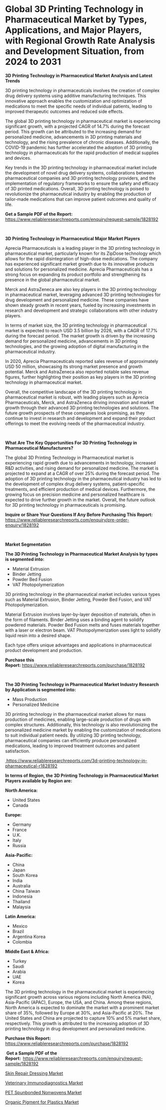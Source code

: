 <p><h1>Global 3D Printing Technology in Pharmaceutical Market by Types, Applications, and Major Players, with Regional Growth Rate Analysis and Development Situation, from 2024 to 2031</h1></p><p><strong>3D Printing Technology in Pharmaceutical Market Analysis and Latest Trends</strong></p>
<p><p>3D printing technology in pharmaceuticals involves the creation of complex drug delivery systems using additive manufacturing techniques. This innovative approach enables the customization and optimization of medications to meet the specific needs of individual patients, leading to improved therapeutic outcomes and reduced side effects.</p><p>The global 3D printing technology in pharmaceutical market is experiencing significant growth, with a projected CAGR of 14.7% during the forecast period. This growth can be attributed to the increasing demand for personalized medicine, advancements in 3D printing materials and technology, and the rising prevalence of chronic diseases. Additionally, the COVID-19 pandemic has further accelerated the adoption of 3D printing technology in pharmaceuticals for the rapid production of medical supplies and devices.</p><p>Key trends in the 3D printing technology in pharmaceutical market include the development of novel drug delivery systems, collaborations between pharmaceutical companies and 3D printing technology providers, and the implementation of regulatory frameworks to ensure the safety and efficacy of 3D printed medications. Overall, 3D printing technology is poised to revolutionize the pharmaceutical industry by enabling the production of tailor-made medications that can improve patient outcomes and quality of life.</p></p>
<p><strong>Get a Sample PDF of the Report:&nbsp;</strong> <a href="https://www.reliableresearchreports.com/enquiry/request-sample/1828192">https://www.reliableresearchreports.com/enquiry/request-sample/1828192</a></p>
<p>&nbsp;</p>
<p><strong>3D Printing Technology in Pharmaceutical Major Market Players</strong></p>
<p><p>Aprecia Pharmaceuticals is a leading player in the 3D printing technology in pharmaceutical market, particularly known for its ZipDose technology which allows for the rapid disintegration of high-dose medications. The company has experienced significant market growth due to its innovative products and solutions for personalized medicine. Aprecia Pharmaceuticals has a strong focus on expanding its product portfolio and strengthening its presence in the global pharmaceutical market.</p><p>Merck and AstraZeneca are also key players in the 3D printing technology in pharmaceutical market, leveraging advanced 3D printing technologies for drug development and personalized medicine. These companies have shown steady growth in recent years, fueled by increasing investments in research and development and strategic collaborations with other industry players.</p><p>In terms of market size, the 3D printing technology in pharmaceutical market is expected to reach USD 3.5 billion by 2026, with a CAGR of 17.7% during the forecast period. The market growth is driven by the increasing demand for personalized medicine, advancements in 3D printing technologies, and the growing adoption of digital manufacturing in the pharmaceutical industry.</p><p>In 2020, Aprecia Pharmaceuticals reported sales revenue of approximately USD 50 million, showcasing its strong market presence and growth potential. Merck and AstraZeneca also reported notable sales revenue figures, further highlighting their position as key players in the 3D printing technology in pharmaceutical market.</p><p>Overall, the competitive landscape of the 3D printing technology in pharmaceutical market is robust, with leading players such as Aprecia Pharmaceuticals, Merck, and AstraZeneca driving innovation and market growth through their advanced 3D printing technologies and solutions. The future growth prospects of these companies look promising, as they continue to invest in research and development and expand their product offerings to meet the evolving needs of the pharmaceutical industry.</p></p>
<p>&nbsp;</p>
<p><strong>What Are The Key Opportunities For 3D Printing Technology in Pharmaceutical Manufacturers?</strong></p>
<p><p>The global 3D Printing Technology in Pharmaceutical market is experiencing rapid growth due to advancements in technology, increased R&D activities, and rising demand for personalized medicine. The market is projected to expand at a CAGR of over 25% during the forecast period. The adoption of 3D printing technology in the pharmaceutical industry has led to the development of complex drug delivery systems, patient-specific treatments, and efficient production of medical devices. Furthermore, the growing focus on precision medicine and personalized healthcare is expected to drive further growth in the market. Overall, the future outlook for 3D printing technology in pharmaceuticals is promising.</p></p>
<p><strong>Inquire or Share Your Questions If Any Before Purchasing This Report:</strong> <a href="https://www.reliableresearchreports.com/enquiry/pre-order-enquiry/1828192">https://www.reliableresearchreports.com/enquiry/pre-order-enquiry/1828192</a></p>
<p>&nbsp;</p>
<p><strong>Market Segmentation</strong></p>
<p><strong>The 3D Printing Technology in Pharmaceutical Market Analysis by types is segmented into:</strong></p>
<p><ul><li>Material Extrusion</li><li>Binder Jetting</li><li>Powder Bed Fusion</li><li>VAT Photopolymerization</li></ul></p>
<p><p>3D printing technology in the pharmaceutical market includes various types such as Material Extrusion, Binder Jetting, Powder Bed Fusion, and VAT Photopolymerization. </p><p>Material Extrusion involves layer-by-layer deposition of materials, often in the form of filaments. Binder Jetting uses a binding agent to solidify powdered materials. Powder Bed Fusion melts and fuses materials together with a laser or electron beam. VAT Photopolymerization uses light to solidify liquid resin into a desired shape.</p><p>Each type offers unique advantages and applications in pharmaceutical product development and production.</p></p>
<p><strong>Purchase this Report:&nbsp;</strong><a href="https://www.reliableresearchreports.com/purchase/1828192">https://www.reliableresearchreports.com/purchase/1828192</a></p>
<p>&nbsp;</p>
<p><strong>The 3D Printing Technology in Pharmaceutical Market Industry Research by Application is segmented into:</strong></p>
<p><ul><li>Mass Production</li><li>Personalized Medicine</li></ul></p>
<p><p>3D printing technology in the pharmaceutical market allows for mass production of medicines, enabling large-scale production of drugs with complex structures. Additionally, this technology is also revolutionizing the personalized medicine market by enabling the customization of medications to suit individual patient needs. By utilizing 3D printing technology, pharmaceutical companies can efficiently produce personalized medications, leading to improved treatment outcomes and patient satisfaction.</p></p>
<p><a href="https://www.reliableresearchreports.com/3d-printing-technology-in-pharmaceutical-r1828192">&nbsp;https://www.reliableresearchreports.com/3d-printing-technology-in-pharmaceutical-r1828192</a></p>
<p><strong>In terms of Region, the 3D Printing Technology in Pharmaceutical Market Players available by Region are:</strong></p>
<p>
    <p> <strong> North America: </strong>
        <ul>
            <li>United States</li>
            <li>Canada</li>
        </ul>
        </p> 
    <p> <strong> Europe: </strong>
        <ul>
            <li>Germany</li>
            <li>France</li>
            <li>U.K.</li>
            <li>Italy</li>
            <li>Russia</li>
        </ul>
        </p> 
    <p> <strong> Asia-Pacific: </strong>
        <ul>
            <li>China</li>
            <li>Japan</li>
            <li>South Korea</li>
            <li>India</li>
            <li>Australia</li>
            <li>China Taiwan</li>
            <li>Indonesia</li>
            <li>Thailand</li>
            <li>Malaysia</li>
        </ul>
        </p> 
    <p> <strong> Latin America: </strong>
        <ul>
            <li>Mexico</li>
            <li>Brazil</li>
            <li>Argentina Korea</li>
            <li>Colombia</li>
        </ul>
        </p> 
    <p> <strong> Middle East & Africa: </strong>
        <ul>
            <li>Turkey</li>
            <li>Saudi</li>
            <li>Arabia</li>
            <li>UAE</li>
            <li>Korea</li>
        </ul>
    </p>
    </p>
<p><p>The 3D printing technology in the pharmaceutical market is experiencing significant growth across various regions including North America (NA), Asia-Pacific (APAC), Europe, the USA, and China. Among these regions, North America is expected to dominate the market with a prominent market share of 35%, followed by Europe at 30%, and Asia-Pacific at 20%. The United States and China are projected to capture 10% and 5% market share, respectively. This growth is attributed to the increasing adoption of 3D printing technology in drug development and personalized medicine.</p></p>
<p><strong>Purchase this Report: </strong><a href="https://www.reliableresearchreports.com/purchase/1828192">https://www.reliableresearchreports.com/purchase/1828192</a></p>
<p>&nbsp;<strong>Get a Sample PDF of the Report:&nbsp;&nbsp;</strong><a href="https://www.reliableresearchreports.com/enquiry/request-sample/1828192">https://www.reliableresearchreports.com/enquiry/request-sample/1828192</a></p>
<p><strong></strong></p>
<p><p><a href="https://github.com/ruddyyedelwadw/Market-Research-Report-List-2/blob/main/skin-repair-dressing-market.md">Skin Repair Dressing Market</a></p><p><a href="https://github.com/jaidynmorantestelletmjzya/Market-Research-Report-List-2/blob/main/veterinary-immunodiagnostics-market.md">Veterinary Immunodiagnostics Market</a></p><p><a href="https://issuu.com/reportprime-2/docs/pet-spunbonded-nonwovens-market-size-2030.pptx">PET Spunbonded Nonwovens Market</a></p><p><a href="https://issuu.com/reportprime-2/docs/organic-pigment-for-plastics-market-size-2030.pptx">Organic Pigment for Plastics Market</a></p></p>